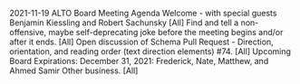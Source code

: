 2021-11-19 ALTO Board Meeting Agenda
Welcome - with special guests Benjamin Kiessling and Robert Sachunsky [All]
Find and tell a non-offensive, maybe self-deprecating joke before the meeting begins and/or after it ends. [All]
Open discussion of Schema Pull Request - Direction, orientation, and reading order (text direction elements) #74. [All]
Upcoming Board Expirations:
December 31, 2021: Frederick, Nate, Matthew, and Ahmed Samir
Other business. [All]
